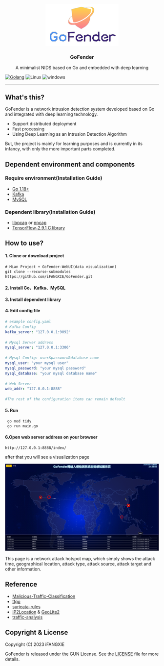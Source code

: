 <div align="center">
    <img src=".github/logo.png"  alt="logo" width="238" height="137" >
    <h3 align="center">GoFender</h3>
    A minimalist NIDS based on Go and embedded with deep learning
</div>
<p></p>


[![Golang](https://img.shields.io/badge/Go-1.18-blue.svg)](https://golang.org)
![Linux](https://img.shields.io/badge/Supports-Linux-green.svg)
![windows](https://img.shields.io/badge/Supports-windows-green.svg)

------
## What's this?
GoFender is a network intrusion detection system developed based on Go and integrated with deep learning technology.

- Support distributed deployment
- Fast processing
- Using Deep Learning as an Intrusion Detection Algorithm

But, the project is mainly for learning purposes and is currently in its infancy, with only the more important parts
completed.

## Dependent environment and components

### Require environment(Installation Guide)

- [Go 1.18+](https://go.dev/)
- [Kafka](https://kafka.apache.org/documentation/#gettingStarted)
- [MySQL](https://dev.mysql.com/doc/)

### Dependent library(Installation Guide)

- [libpcap](https://www.tcpdump.org/index.html#latest-releases) or [npcap](https://npcap.com/)
- [TensorFlow-2.9.1 C library](https://www.tensorflow.org/install/lang_c)

## How to use?

#### 1. Clone or download project

```shell
# Mian Project + GoFender-WebUI(data visualization)
git clone --recurse-submodules https://github.com/iFANGXIE/GoFender.git
````

#### 2. Install Go、Kafka、MySQL

#### 3. Install dependent library

#### 4. Edit config file

```yaml
# example config.yaml
# Kafka Config
kafka_server: "127.0.0.1:9092"

# Mysql Server address
mysql_server: "127.0.0.1:3306"

# Mysql Config: user&password&database name
mysql_user: "your mysql user"
mysql_password: "your mysql password"
mysql_database: "your mysql database name"

# Web Server
web_addr: "127.0.0.1:8888"

#The rest of the configuration items can remain default 
```

#### 5. Run

```shell
 go mod tidy
 go run main.go
```

#### 6.Open web server address on your browser

```
http://127.0.0.1:8888/index/
```

after that you will see a visualization page

<img src=".github/demo.png" alt="demo img">

This page is a network attack hotspot map, which simply shows the attack time, geographical location, attack type, attack source, attack target and other information.

## Reference

- [Malicious-Traffic-Classification](https://github.com/BeStrongok/Malicious-Traffic-Classification)
- [tfgo](https://github.com/galeone/tfgo)
- [suricata-rules](https://github.com/al0ne/suricata-rules)
- [IP2Location](https://lite.ip2location.com/) & [GeoLite2](https://dev.maxmind.com/geoip/geoip2/geolite2/)
- [traffic-analysis](https://github.com/netxfly/sec-dev-in-action-src/tree/main/traffic-analysis)

## Copyright & License

Copyright (C) 2023 iFANGXIE

GoFender is released under the GUN License. See the [LICENSE](./LICENSE) file for more details.

